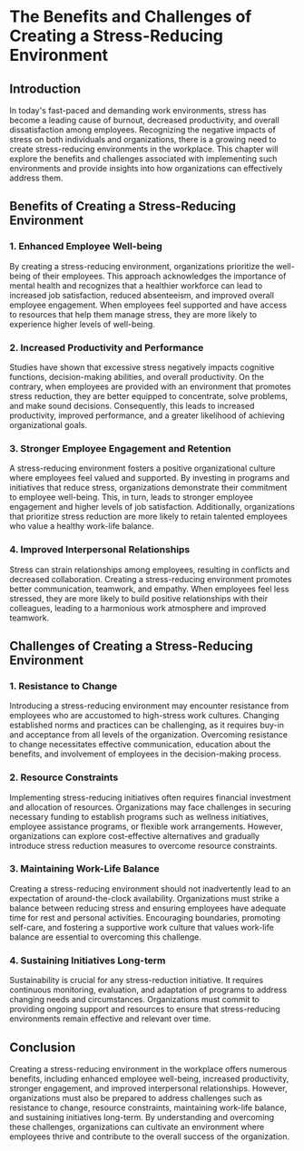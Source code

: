 # The Benefits and Challenges of Creating a Stress-Reducing Environment

## Introduction

In today's fast-paced and demanding work environments, stress has become a leading cause of burnout, decreased productivity, and overall dissatisfaction among employees. Recognizing the negative impacts of stress on both individuals and organizations, there is a growing need to create stress-reducing environments in the workplace. This chapter will explore the benefits and challenges associated with implementing such environments and provide insights into how organizations can effectively address them.

## Benefits of Creating a Stress-Reducing Environment

### 1\. Enhanced Employee Well-being

By creating a stress-reducing environment, organizations prioritize the well-being of their employees. This approach acknowledges the importance of mental health and recognizes that a healthier workforce can lead to increased job satisfaction, reduced absenteeism, and improved overall employee engagement. When employees feel supported and have access to resources that help them manage stress, they are more likely to experience higher levels of well-being.

### 2\. Increased Productivity and Performance

Studies have shown that excessive stress negatively impacts cognitive functions, decision-making abilities, and overall productivity. On the contrary, when employees are provided with an environment that promotes stress reduction, they are better equipped to concentrate, solve problems, and make sound decisions. Consequently, this leads to increased productivity, improved performance, and a greater likelihood of achieving organizational goals.

### 3\. Stronger Employee Engagement and Retention

A stress-reducing environment fosters a positive organizational culture where employees feel valued and supported. By investing in programs and initiatives that reduce stress, organizations demonstrate their commitment to employee well-being. This, in turn, leads to stronger employee engagement and higher levels of job satisfaction. Additionally, organizations that prioritize stress reduction are more likely to retain talented employees who value a healthy work-life balance.

### 4\. Improved Interpersonal Relationships

Stress can strain relationships among employees, resulting in conflicts and decreased collaboration. Creating a stress-reducing environment promotes better communication, teamwork, and empathy. When employees feel less stressed, they are more likely to build positive relationships with their colleagues, leading to a harmonious work atmosphere and improved teamwork.

## Challenges of Creating a Stress-Reducing Environment

### 1\. Resistance to Change

Introducing a stress-reducing environment may encounter resistance from employees who are accustomed to high-stress work cultures. Changing established norms and practices can be challenging, as it requires buy-in and acceptance from all levels of the organization. Overcoming resistance to change necessitates effective communication, education about the benefits, and involvement of employees in the decision-making process.

### 2\. Resource Constraints

Implementing stress-reducing initiatives often requires financial investment and allocation of resources. Organizations may face challenges in securing necessary funding to establish programs such as wellness initiatives, employee assistance programs, or flexible work arrangements. However, organizations can explore cost-effective alternatives and gradually introduce stress reduction measures to overcome resource constraints.

### 3\. Maintaining Work-Life Balance

Creating a stress-reducing environment should not inadvertently lead to an expectation of around-the-clock availability. Organizations must strike a balance between reducing stress and ensuring employees have adequate time for rest and personal activities. Encouraging boundaries, promoting self-care, and fostering a supportive work culture that values work-life balance are essential to overcoming this challenge.

### 4\. Sustaining Initiatives Long-term

Sustainability is crucial for any stress-reduction initiative. It requires continuous monitoring, evaluation, and adaptation of programs to address changing needs and circumstances. Organizations must commit to providing ongoing support and resources to ensure that stress-reducing environments remain effective and relevant over time.

## Conclusion

Creating a stress-reducing environment in the workplace offers numerous benefits, including enhanced employee well-being, increased productivity, stronger engagement, and improved interpersonal relationships. However, organizations must also be prepared to address challenges such as resistance to change, resource constraints, maintaining work-life balance, and sustaining initiatives long-term. By understanding and overcoming these challenges, organizations can cultivate an environment where employees thrive and contribute to the overall success of the organization.
